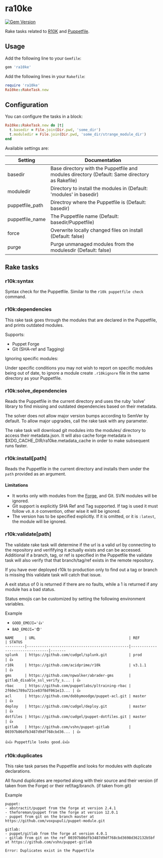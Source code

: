ra10ke
======

[![Gem Version](https://badge.fury.io/rb/ra10ke.svg)](https://badge.fury.io/rb/ra10ke)

Rake tasks related to [R10K](https://github.com/puppetlabs/r10k) and
[Puppetfile](https://github.com/puppetlabs/r10k/blob/master/doc/puppetfile.mkd).

## Usage

Add the following line to your `Gemfile`:
```ruby
gem 'ra10ke'
```

Add the following lines in your `Rakefile`:

```ruby
require 'ra10ke'
Ra10ke::RakeTask.new
```

## Configuration

You can configure the tasks in a block:

```ruby
Ra10ke::RakeTask.new do |t|
  t.basedir = File.join(Dir.pwd, 'some_dir')
  t.moduledir = File.join(Dir.pwd, 'some_dir/strange_module_dir')
end
```

Available settings are:

| Setting         | Documentation                                                                                 |
|-----------------|-----------------------------------------------------------------------------------------------|
| basedir         | Base directory with the Puppetfile and modules directory (Default: Same directory as Rakefile)|
| moduledir       | Directory to install the modules in (Default: 'modules' in basedir)                           |
| puppetfile_path | Directroy where the Puppetfile is (Default: basedir)                                          |
| puppetfile_name | The Puppetfile name (Default: basedir/Puppetfile)                                             |
| force           | Overwrite locally changed files on install (Default: false)                                   |
| purge           | Purge unmanaged modules from the modulesdir (Default: false)                                  |

## Rake tasks

### r10k:syntax

Syntax check for the Puppetfile. Similar to the `r10k puppetfile check`
command.

### r10k:dependencies

This rake task goes through the modules that are declared in the Puppetfile,
and prints outdated modules.

Supports:
  - Puppet Forge
  - Git (SHA-ref and Tagging)

Ignoring specific modules:

Under specific conditions you may not wish to report on specific modules being out of date,
to ignore a module create `.r10kignore` file in the same directory as your Puppetfile.

### r10k:solve_dependencies

Reads the Puppetfile in the current directory and uses the ruby 'solve' library to find
missing and outdated dependencies based on their metadata.

The solver does not allow major version bumps according to SemVer by default. To allow
major upgrades, call the rake task with any parameter.

The rake task will download git modules into the modules/ directory to access their metadata.json.
It will also cache forge metadata in ̃$XDG_CACHE_DIR/ra10ke.metadata_cache in order to make subsequent
runs faster.

### r10k:install[path]

Reads the Puppetfile in the current directory and installs them under the `path` provided as an argument.

#### Limitations

  * It works only with modules from the [Forge](https://forge.puppetlabs.com), and Git.
  SVN modules will be ignored.
  * Git support is explicitly SHA Ref and Tag supported. If tag is used it must follow
  `v0.0.0` convention, other wise it will be ignored.
  * The version has to be specified explicitly. If it is omitted, or it is
  `:latest`, the module will be ignored.
  
### r10k:validate[path]
The validate rake task will determine if the url is a valid url by connecting 
to the repository and verififying it actually exists and can be accessed.
Additional if a branch, tag, or ref is specified in the Puppetfile the validate
task will also verify that that branch/tag/ref exists in the remote repository.

If you have ever deployed r10k to production only to find out a tag or branch is
missing this validate task will catch that issue.  

A exit status of 0 is returned if there are no faults, while a 1 is returned if
any module has a bad status. 

Status emojis can be customized by setting the following environment variables.

Example

 * `GOOD_EMOJI='👍'`
 * `BAD_EMOJI='😨'`


```
NAME     | URL                                           | REF                            | STATUS
---------|-----------------------------------------------|--------------------------------|-------
splunk   | https://github.com/cudgel/splunk.git          | prod                           | 👍
r10k     | https://github.com/acidprime/r10k             | v3.1.1                         | 👍
gms      | https://github.com/npwalker/abrader-gms       | gitlab_disable_ssl_verify_s... | 👍
rbac     | https://github.com/puppetlabs/pltraining-rbac | 2f60e1789a721ce83f8df061e13... | 👍
acl      | https://github.com/dobbymoodge/puppet-acl.git | master                         | 👍
deploy   | https://github.com/cudgel/deploy.git          | master                         | 👍
dotfiles | https://github.com/cudgel/puppet-dotfiles.git | master                         | 👍
gitlab   | https://github.com/vshn/puppet-gitlab         | 00397b86dfb3487d9df768cbd36... | 👍

👍👍 Puppetfile looks good.👍👍
```

### r10k:duplicates

This rake task parses the Puppetfile and looks for modules with duplicate
declarations.

All found duplicates are reported along with their source and their version
(if taken from the Forge) or their ref/tag/branch. (if taken from git)

Example

```
puppet:
- abstractit/puppet from the forge at version 2.4.1
- theforeman/puppet from the forge at version 12.0.1
- puppet from git on the branch master at https://github.com/voxpupuli/puppet-module.git

gitlab:
- puppet/gitlab from the forge at version 4.0.1
- gitlab from git on the ref 00397b86dfb3487d9df768cbd3698d362132b5bf at https://github.com/vshn/puppet-gitlab

Error: Duplicates exist in the Puppetfile
```
